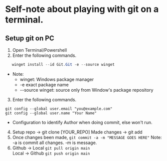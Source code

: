 # Self-note about playing with git on a terminal.

## Setup git on PC
1. Open Terminal/Powershell
2. Enter the following commands.
```Powershell
   winget install --id Git.Git -e --source winget
   ```
- Note:
  - winget: Windows package manager
  - -e exact package name
  - --source winget: source only from Window's package repository
3.  Enter the following commands.
```
git config --global user.email "you@example.com"
git config --global user.name "Your Name"
```
- Configuration to identify Author when doing commit, else won't run.
4. Setup repo -> git clone [YOUR_REPO]
  Made changes -> git add
5. Once changes been made, ```git commit -a -m "MESSAGE GOES HERE"```
Note: -a is commit all changes. -m is message.
6. Github -> Local ```git pull origin main```
  <br>Local -> Github ```git push origin main```
